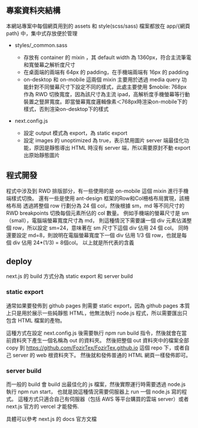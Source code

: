 ## 專案資料夾結構
本網站專案中每個網頁用到的 assets 和 style(scss/sass) 檔案都放在 app/{網頁path} 中，集中式存放便於管理

* styles/_common.sass
    * 存放有 container 的 mixin ，其 default width 為 1360px，符合主流筆電和寬螢幕之解析度尺寸
    * 在桌面端的兩端有 64px 的 padding，在手機端兩端有 16px 的 padding
    * on-desktop 和 on-mobile 這兩個 mixin 主要用於透過 media query 功能針對不同螢幕尺寸下設定不同的樣式，此處主要使用 $mobile: 768px 作為 RWD 切換寬度，因為該尺寸為主流 ipad，高解析度手機螢幕等行動裝置之豎屏寬度。即當螢幕寬度邏輯像素＜768px時渲染on-mobile下的樣式，否則渲染on-desktop下的樣式

* next.config.js
  * 設定 output 模式為 export，為 static export
  * 設定 images 的 unoptimized 為 true，表示禁用圖片 server 端最佳化功能，原因是靜態導出 HTML 時沒有 server 端，所以需要原封不動 export 出原始靜態圖片

## 程式開發
程式中涉及到 RWD 排版部分，有一些使用的是 on-mobile 這個 mixin 進行手機端樣式切換。
還有一些是使用 ant-design 框架的Row和Col柵格布局實現，該柵格布局
透過將整個 row 行劃分為 24 個 col，然後根據 sm，md 等不同尺寸的 RWD breakpoints 切換每個元素所佔的 col 數量。
例如手機端的螢幕尺寸是 sm（small），電腦端螢幕寬度尺寸為 md，
則這種情況下需要讓一個 div 元素佔滿整個 row，所以設定 sm=24，意味著在 sm 尺寸下這個 div 佔用 24 個 col。
同時還要設定 md=8，則說明在電腦螢幕寬度下一個 div 佔用 1/3 個 row，也就是每個 div 佔用 24*(1/3) = 8個col。
以上就是<Col sm={24} md={8}>所代表的含義

## deploy
next.js 的 build 方式分為 static export 和 server build

### static export
通常如果要發佈到 github pages 則需要 static export，因為 github pages 本質上只是用於展示一些純靜態 HTML，他無法執行 node.js 程式，所以需要匯出只包含 HTML 檔案的產物。

這種方式在設定 next.config.js 後需要執行 npm run build 指令，然後就會在當前資料夾下產生一個名稱為 out 的資料夾。
然後把整個 out 資料夾中的檔案全部 copy 到 https://github.com/FozirTex/FozirTex.github.io 這個 repo 下，或者自己 server 的 web 根資料夾下。
然後就和發佈普通的 HTML 網頁一樣發佈即可。

### server build
而一般的 build 會 build 出最佳化的 js 檔案，然後實際運行時需要透過 node.js 執行 npm run start，
也就是說這種情況需要伺服器上 run 一個 node.js 寫的程式。
這種方式只適合自己有伺服器（包括 AWS 等平台購買的雲端 server）或者 next.js 官方的 vercel 才能發佈.

具體可以參考 next.js 的 docs 官方文檔

